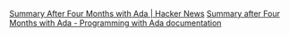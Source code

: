 
[Summary After Four Months with Ada | Hacker News](https://news.ycombinator.com/item?id=28344885)
[Summary after Four Months with Ada - Programming with Ada documentation](https://web.archive.org/web/20221208131753/https://pyjarrett.github.io/programming-with-ada/four-months-summary.html)
